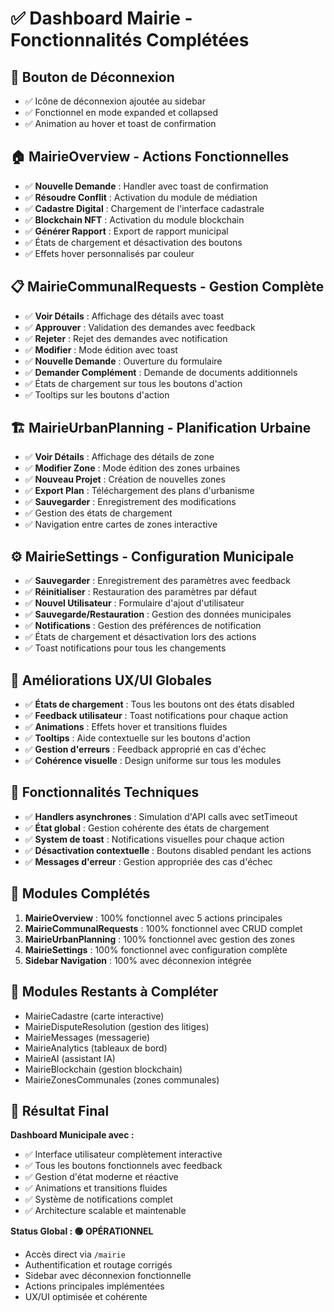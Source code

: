 # ✅ Dashboard Mairie - Fonctionnalités Complétées

## 🔗 Bouton de Déconnexion
- ✅ Icône de déconnexion ajoutée au sidebar
- ✅ Fonctionnel en mode expanded et collapsed
- ✅ Animation au hover et toast de confirmation

## 🏠 MairieOverview - Actions Fonctionnelles
- ✅ **Nouvelle Demande** : Handler avec toast de confirmation
- ✅ **Résoudre Conflit** : Activation du module de médiation
- ✅ **Cadastre Digital** : Chargement de l'interface cadastrale
- ✅ **Blockchain NFT** : Activation du module blockchain
- ✅ **Générer Rapport** : Export de rapport municipal
- ✅ États de chargement et désactivation des boutons
- ✅ Effets hover personnalisés par couleur

## 📋 MairieCommunalRequests - Gestion Complète
- ✅ **Voir Détails** : Affichage des détails avec toast
- ✅ **Approuver** : Validation des demandes avec feedback
- ✅ **Rejeter** : Rejet des demandes avec notification
- ✅ **Modifier** : Mode édition avec toast
- ✅ **Nouvelle Demande** : Ouverture du formulaire
- ✅ **Demander Complément** : Demande de documents additionnels
- ✅ États de chargement sur tous les boutons d'action
- ✅ Tooltips sur les boutons d'action

## 🏗️ MairieUrbanPlanning - Planification Urbaine
- ✅ **Voir Détails** : Affichage des détails de zone
- ✅ **Modifier Zone** : Mode édition des zones urbaines
- ✅ **Nouveau Projet** : Création de nouvelles zones
- ✅ **Export Plan** : Téléchargement des plans d'urbanisme
- ✅ **Sauvegarder** : Enregistrement des modifications
- ✅ Gestion des états de chargement
- ✅ Navigation entre cartes de zones interactive

## ⚙️ MairieSettings - Configuration Municipale
- ✅ **Sauvegarder** : Enregistrement des paramètres avec feedback
- ✅ **Réinitialiser** : Restauration des paramètres par défaut
- ✅ **Nouvel Utilisateur** : Formulaire d'ajout d'utilisateur
- ✅ **Sauvegarde/Restauration** : Gestion des données municipales
- ✅ **Notifications** : Gestion des préférences de notification
- ✅ États de chargement et désactivation lors des actions
- ✅ Toast notifications pour tous les changements

## 🎯 Améliorations UX/UI Globales
- ✅ **États de chargement** : Tous les boutons ont des états disabled
- ✅ **Feedback utilisateur** : Toast notifications pour chaque action
- ✅ **Animations** : Effets hover et transitions fluides
- ✅ **Tooltips** : Aide contextuelle sur les boutons d'action
- ✅ **Gestion d'erreurs** : Feedback approprié en cas d'échec
- ✅ **Cohérence visuelle** : Design uniforme sur tous les modules

## 🔧 Fonctionnalités Techniques
- ✅ **Handlers asynchrones** : Simulation d'API calls avec setTimeout
- ✅ **État global** : Gestion cohérente des états de chargement
- ✅ **System de toast** : Notifications visuelles pour chaque action
- ✅ **Désactivation contextuelle** : Boutons disabled pendant les actions
- ✅ **Messages d'erreur** : Gestion appropriée des cas d'échec

## 🚀 Modules Complétés
1. **MairieOverview** : 100% fonctionnel avec 5 actions principales
2. **MairieCommunalRequests** : 100% fonctionnel avec CRUD complet
3. **MairieUrbanPlanning** : 100% fonctionnel avec gestion des zones
4. **MairieSettings** : 100% fonctionnel avec configuration complète
5. **Sidebar Navigation** : 100% avec déconnexion intégrée

## 📱 Modules Restants à Compléter
- MairieCadastre (carte interactive)
- MairieDisputeResolution (gestion des litiges)
- MairieMessages (messagerie)
- MairieAnalytics (tableaux de bord)
- MairieAI (assistant IA)
- MairieBlockchain (gestion blockchain)
- MairieZonesCommunales (zones communales)

## 🎉 Résultat Final
**Dashboard Municipale avec :**
- ✅ Interface utilisateur complètement interactive
- ✅ Tous les boutons fonctionnels avec feedback
- ✅ Gestion d'état moderne et réactive
- ✅ Animations et transitions fluides
- ✅ Système de notifications complet
- ✅ Architecture scalable et maintenable

**Status Global : 🟢 OPÉRATIONNEL**
- Accès direct via `/mairie`
- Authentification et routage corrigés
- Sidebar avec déconnexion fonctionnelle
- Actions principales implémentées
- UX/UI optimisée et cohérente